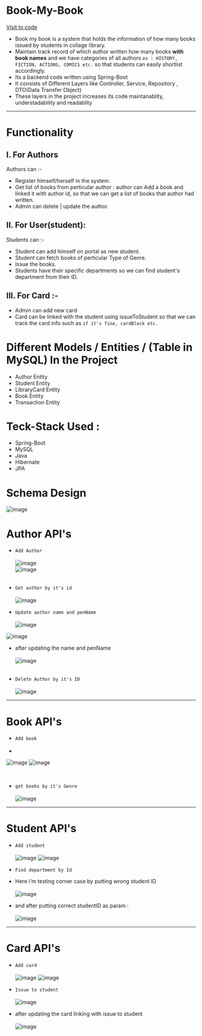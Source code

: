 # Book-My-Book

<p>
  <a href="https://github.com/Shantanu-pawar/Book-My-Book"> Visit to code  </a> 
</p>



* Book my book is a system that holds the information of how many books issued by students in collage library.
* Maintain track record of which author written how many books **with book names** and we have categories of all authors
  `ex : HISTORY, FICTION, ACTIONS, COMICS etc.` so that students can easily shortlist accordingly.
* Its a backend code written using Spring-Boot
* It consists of Different Layers like Controller, Service, Repository , DTO(Data Transfer Object)
* These layers in the project increases its code maintanablity, understadability and readablity

___

# Functionality

## I. For Authors
Authors can :-
- Register himself/herself in the system.
- Get list of books from perticular author : author can Add a book and linked it with author id, so that we can get a list of books that author had written.
- Admin can delete | update the author.


## II. For User(student):
Students can :-
- Student can add himself on portal as new student.
- Student can fetch books of perticular Type of Genre.
- Issue the books.
- Students have their specific departments so we can find student's department from their ID.

## III. For Card :-
- Admin can add new card
- Card can be linked with the student using issueToStudent so that we can track the card info such as `if it's fine, cardBlock etc.`


# Different Models / Entities / (Table in MySQL) In the Project
- Author Entity
- Student Entity
- LibraryCard Entity
- Book Entity
- Transaction Entity


# Teck-Stack Used :
- Spring-Boot
- MySQL
- Java
- Hibernate
- JPA

# Schema Design

![image](https://github.com/Shantanu-pawar/Book-My-Book/assets/87530022/3de6a49a-ce8e-45f0-9eb8-abb991bd1a22)
<br>

# Author API's

- `Add Author` <br> <br>
  ![image](https://github.com/Shantanu-pawar/Book-My-Book/assets/87530022/d53aa6e3-34d7-48b0-be8f-cb6ca990630f) <br>
  ![image](https://github.com/Shantanu-pawar/Book-My-Book/assets/87530022/6d403ead-5684-4d54-88cc-0b21fae3990d)
  <br><br>

- `Get author by it's id`
  <br> <br>
  ![image](https://github.com/Shantanu-pawar/Book-My-Book/assets/87530022/d7a0d8c5-b5e4-4010-b519-ce4ea18656d7)


- `Update author name and penName` <br> <br>
  ![image](https://github.com/Shantanu-pawar/Book-My-Book/assets/87530022/222e6de4-64be-4b08-b8a9-8eb906ac24e6)


![image](https://github.com/Shantanu-pawar/Book-My-Book/assets/87530022/6d403ead-5684-4d54-88cc-0b21fae3990d)

- after updating the name and penName  <br> <br>
  ![image](https://github.com/Shantanu-pawar/Book-My-Book/assets/87530022/3e3732f6-af7b-40a2-8fec-b5693763dfb5)
  <br> <br>


- `Delete Author by it's ID` <br> <br>
  ![image](https://github.com/Shantanu-pawar/Book-My-Book/assets/87530022/d6c651cd-f559-448a-b2ff-dd2fc07f62f5)

___

# Book API's

- `Add book` <br> <br>
-
![image](https://github.com/Shantanu-pawar/Book-My-Book/assets/87530022/aaa29b01-8af2-4233-8aa2-d7240580d806)
![image](https://github.com/Shantanu-pawar/Book-My-Book/assets/87530022/b633a4e3-d5d3-4573-bee4-f73a5b4a1fc0)

<br> 

- `get books by it's Genre` <br> <br>
  ![image](https://github.com/Shantanu-pawar/Book-My-Book/assets/87530022/7d194b31-134f-495f-8790-417d623672e4)

___
# Student API's
- `Add student` <br> <br>
  ![image](https://github.com/Shantanu-pawar/Book-My-Book/assets/87530022/15f911ec-0126-4f56-b211-ff161d499a41)
  ![image](https://github.com/Shantanu-pawar/Book-My-Book/assets/87530022/11608514-796b-42e6-b16a-1f22359210ed)



- `Find department by Id`
- Here i'm testing corner case by putting wrong student ID
  <br> <br>
  ![image](https://github.com/Shantanu-pawar/Book-My-Book/assets/87530022/a771ccdd-c853-48c2-939f-e64ad64d4de6)



- and after putting correct studentID as param :
  <br> <br>
  ![image](https://github.com/Shantanu-pawar/Book-My-Book/assets/87530022/67c22034-3284-4d98-b1ff-200ee2815203)


___
# Card API's

- `Add card `  <br><br>
  ![image](https://github.com/Shantanu-pawar/Book-My-Book/assets/87530022/a65338be-70f9-4cff-a307-a49765672c0b)
  ![image](https://github.com/Shantanu-pawar/Book-My-Book/assets/87530022/056d7dfb-46cd-4417-93c4-ba59729e37d3)


- `Issue to student` <br> <br>
  ![image](https://github.com/Shantanu-pawar/Book-My-Book/assets/87530022/a2720e90-2bad-4243-9e19-146558ba994f)


- after updating the card linking with issue to student
  <br><br>
  ![image](https://github.com/Shantanu-pawar/Book-My-Book/assets/87530022/5a1e8e9f-bbd4-427a-a2cc-1abc4b1e1f34)


